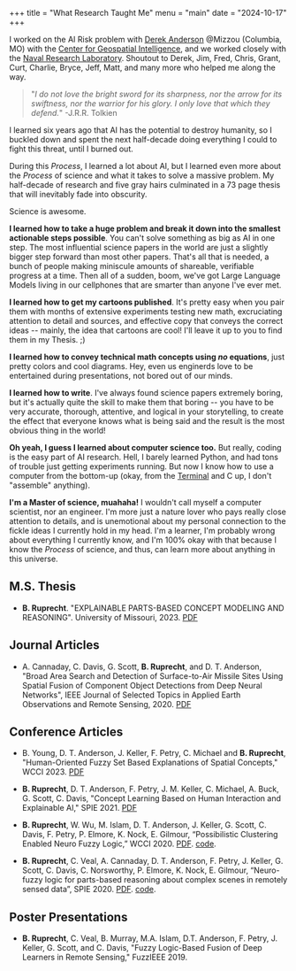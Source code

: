 +++ 
title = "What Research Taught Me" 
menu = "main"
date = "2024-10-17"
+++

I worked on the AI Risk problem with [Derek Anderson](derektanderson.com) @Mizzou (Columbia, MO) with the [Center for Geospatial Intelligence](https://engineering.missouri.edu/research/featured/center-for-geospatial-intelligence-cgi/), and we worked closely with the [Naval Research Laboratory](https://www.nrl.navy.mil/). Shoutout to Derek, Jim, Fred, Chris, Grant, Curt, Charlie, Bryce, Jeff, Matt, and many more who helped me along the way.

> "*I do not love the bright sword for its sharpness, nor the arrow for its swiftness, nor the warrior for his glory. I only love that which they defend.*" -J.R.R. Tolkien

I learned six years ago that AI has the potential to destroy humanity, so I buckled down and spent the next half-decade doing everything I could to fight this threat, until I burned out.

During this *Process*, I learned a lot about AI, but I learned even more about the *Process* of science and what it takes to solve a massive problem. My half-decade of research and five gray hairs culminated in a 73 page thesis that will inevitably fade into obscurity.

Science is awesome.

**I learned how to take a huge problem and break it down into the smallest actionable steps possible**. You can't solve something as big as AI in one step. The most influential science papers in the world are just a slightly bigger step forward than most other papers. That's all that is needed, a bunch of people making miniscule amounts of shareable, verifiable progress at a time. Then all of a sudden, boom, we've got Large Language Models living in our cellphones that are smarter than anyone I've ever met.

**I learned how to get my cartoons published**. It's pretty easy when you pair them with months of extensive experiments testing new math, excruciating attention to detail and sources, and effective copy that conveys the correct ideas -- mainly, the idea that cartoons are cool!  I'll leave it up to you to find them in my Thesis. ;)

**I learned how to convey technical math concepts using *no* equations**, just pretty colors and cool diagrams. Hey, even us enginerds love to be entertained during presentations, not bored out of our minds.

**I learned how to write**. I've always found science papers extremely boring, but it's actually quite the skill to make them that boring -- you have to be very accurate, thorough, attentive, and logical in your storytelling, to create the effect that everyone knows what is being said and the result is the most obvious thing in the world!

**Oh yeah, I guess I learned about computer science too.** But really, coding is the easy part of AI research. Hell, I barely learned Python, and had tons of trouble just getting experiments running. But now I know how to use a computer from the bottom-up (okay, from the [Terminal](/blog/terminal) and C up, I don't "assemble" anything).

**I'm a Master of science, muahaha!** I wouldn't call myself a computer scientist, nor an engineer. I'm more just a nature lover who pays really close attention to details, and is unemotional about my personal connection to the fickle ideas I currently hold in my head. I'm a learner, I'm probably wrong about everything I currently know, and I'm 100% okay with that because I know the *Process* of science, and thus, can learn more about anything in this universe.

## M.S. Thesis
- **B. Ruprecht**. "EXPLAINABLE PARTS-BASED CONCEPT MODELING AND REASONING". University of Missouri, 2023. [PDF](ruprecht_ms_thesis.pdf)

## Journal Articles
- A. Cannaday, C. Davis, G. Scott, **B. Ruprecht**, and D. T. Anderson, "Broad Area Search and Detection of Surface-to-Air Missile Sites Using Spatial Fusion of Component Object Detections from Deep Neural Networks", IEEE Journal of Selected Topics in Applied Earth Observations and Remote Sensing, 2020. [PDF](cannaday_aeors2020.pdf)

## Conference Articles
- B. Young, D. T. Anderson, J. Keller, F. Petry, C. Michael and **B. Ruprecht**, "Human-Oriented Fuzzy Set Based Explanations of  Spatial Concepts," WCCI 2023. [PDF](young_wcci2023.pdf)

- **B. Ruprecht**, D. T. Anderson, F. Petry, J. M. Keller, C. Michael, A. Buck, G. Scott, C. Davis, "Concept Learning Based on Human Interaction and Explainable AI," SPIE 2021. [PDF](ruprecht_spie2021.pdf)

- **B. Ruprecht**, W. Wu, M. Islam, D. T. Anderson, J. Keller, G. Scott, C. Davis, F. Petry, P. Elmore, K. Nock, E. Gilmour, “Possibilistic Clustering Enabled Neuro Fuzzy Logic,” WCCI 2020. [PDF](ruprecht_wcci2020.pdf). [code](https://github.com/blakeruprecht/ANFIS-SP1M).

- **B. Ruprecht**, C. Veal, A. Cannaday, D. T. Anderson, F. Petry, J. Keller, G. Scott, C. Davis, C. Norsworthy, P. Elmore, K. Nock, E. Gilmour, “Neuro-fuzzy logic for parts-based reasoning about complex scenes in remotely sensed data”, SPIE 2020. [PDF](ruprecht_spie2020.pdf). [code](https://github.com/blakeruprecht/Fuzzy-Fusion).

## Poster Presentations
- **B. Ruprecht**, C. Veal, B. Murray, M.A. Islam, D.T. Anderson, F. Petry, J. Keller, G. Scott, and C. Davis, "Fuzzy Logic-Based Fusion of Deep Learners in Remote Sensing," FuzzIEEE 2019.
